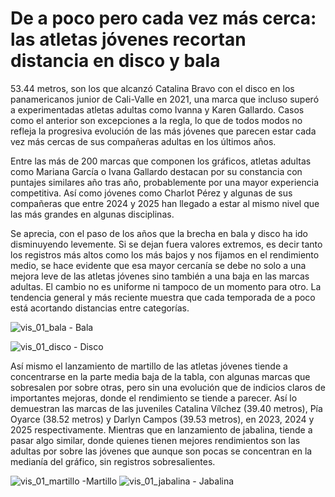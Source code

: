 # De a poco pero cada vez más cerca: las atletas jóvenes recortan distancia en disco y bala 
53.44 metros, son los que alcanzó Catalina Bravo con el disco en los panamericanos junior de Cali-Valle en 2021, una marca que incluso superó a experimentadas atletas adultas como Ivanna y Karen Gallardo. Casos como el anterior son excepciones a la regla, lo que de todos modos no refleja la progresiva evolución de las más jóvenes que parecen estar cada vez más cercas de sus compañeras adultas en los últimos años.

Entre las más de 200 marcas que componen los gráficos, atletas adultas como Mariana García o Ivana Gallardo destacan por su constancia con puntajes similares año tras año, probablemente por una mayor experiencia competitiva. Así como jóvenes como Charlot Pérez y algunas de sus compañeras que entre 2024 y 2025 han llegado a estar al mismo nivel que las más grandes en algunas disciplinas.

Se aprecia, con el paso de los años que la brecha en bala y disco ha ido disminuyendo levemente. Si se dejan fuera valores extremos, es decir tanto los registros más altos como los más bajos y nos fijamos en el rendimiento medio, se hace evidente que esa mayor cercanía se debe no solo a una mejora leve de las atletas jóvenes sino también a una baja en las marcas adultas. El cambio no es uniforme ni tampoco de un momento para otro. La tendencia general y más reciente muestra que cada temporada de a poco está acortando distancias entre categorías. 

![vis_01_bala](https://github.com/user-attachments/assets/869e95ee-a520-4dea-9acc-33e21bcbc205) - Bala

![vis_01_disco](https://github.com/user-attachments/assets/058b6191-c13a-40f1-89eb-358e9e65527e) - Disco


Así mismo el lanzamiento de martillo de las atletas jóvenes tiende a concentrarse en la parte media baja de la tabla, con algunas marcas que sobresalen por sobre otras, pero sin una evolución que de indicios claros de importantes mejoras, donde el rendimiento se tiende a parecer. Así lo demuestran las marcas de las juveniles Catalina Vílchez (39.40 metros), Pía Oyarce (38.52 metros) y Darlyn Campos (39.53 metros), en 2023, 2024 y 2025 respectivamente. Mientras que en lanzamiento de jabalina, tiende a pasar algo similar, donde quienes tienen mejores rendimientos son las adultas por sobre las jóvenes que aunque son pocas se concentran en la medianía del gráfico, sin registros sobresalientes.

![vis_01_martillo](https://github.com/user-attachments/assets/5f27c578-6da2-46e9-8cc1-279540b4d473) -Martillo
![vis_01_jabalina](https://github.com/user-attachments/assets/117b1de9-0b27-4b12-861c-ea2a37a1f680) - Jabalina




